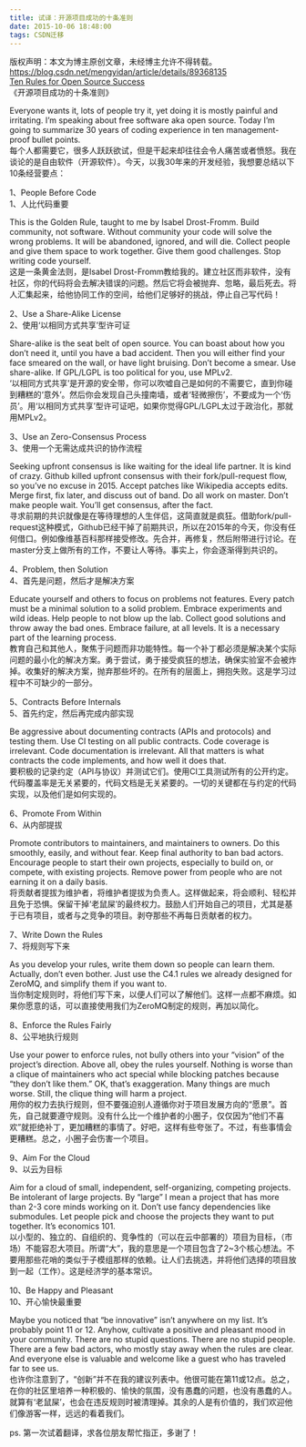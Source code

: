```yaml
---
title: 试译：开源项目成功的十条准则
date: 2015-10-06 18:48:00
tags: CSDN迁移
---
```

 版权声明：本文为博主原创文章，未经博主允许不得转载。 https://blog.csdn.net/mengyidan/article/details/89368135   
   [Ten Rules for Open Source Success](https://link.jianshu.com?t=http://hintjens.com/blog:95)  
 《开源项目成功的十条准则》

 Everyone wants it, lots of people try it, yet doing it is mostly painful and irritating. I’m speaking about free software aka open source. Today I’m going to summarize 30 years of coding experience in ten management-proof bullet points.  
 每个人都需要它，很多人跃跃欲试，但是干起来却往往会令人痛苦或者愤怒。我在谈论的是自由软件（开源软件）。今天，以我30年来的开发经验，我想要总结以下10条经营要点：

 1、People Before Code  
 1、人比代码重要

 This is the Golden Rule, taught to me by Isabel Drost-Fromm. Build community, not software. Without community your code will solve the wrong problems. It will be abandoned, ignored, and will die. Collect people and give them space to work together. Give them good challenges. Stop writing code yourself.  
 这是一条黄金法则，是Isabel Drost-Fromm教给我的。建立社区而非软件，没有社区，你的代码将会去解决错误的问题。然后它将会被抛弃、忽略，最后死去。将人汇集起来，给他协同工作的空间，给他们足够好的挑战，停止自己写代码！

 2、Use a Share-Alike License  
 2、使用‘以相同方式共享’型许可证

 Share-alike is the seat belt of open source. You can boast about how you don’t need it, until you have a bad accident. Then you will either find your face smeared on the wall, or have light bruising. Don’t become a smear. Use share-alike. If GPL/LGPL is too political for you, use MPLv2.  
 ‘以相同方式共享’是开源的安全带，你可以吹嘘自己是如何的不需要它，直到你碰到糟糕的‘意外’。然后你会发现自己头撞南墙，或者‘轻微擦伤’，不要成为一个‘伤员’。用‘以相同方式共享’型许可证吧，如果你觉得GPL/LGPL太过于政治化，那就用MPLv2。

 3、Use an Zero-Consensus Process  
 3、使用一个无需达成共识的协作流程

 Seeking upfront consensus is like waiting for the ideal life partner. It is kind of crazy. Github killed upfront consensus with their fork/pull-request flow, so you’ve no excuse in 2015. Accept patches like Wikipedia accepts edits. Merge first, fix later, and discuss out of band. Do all work on master. Don’t make people wait. You’ll get consensus, after the fact.  
 寻求前期的共识就像是在等待理想的人生伴侣，这简直就是疯狂。借助fork/pull-request这种模式，Github已经干掉了前期共识，所以在2015年的今天，你没有任何借口。例如像维基百科那样接受修改。先合并，再修复，然后附带进行讨论。在master分支上做所有的工作，不要让人等待。事实上，你会逐渐得到共识的。

 4、Problem, then Solution  
 4、首先是问题，然后才是解决方案

 Educate yourself and others to focus on problems not features. Every patch must be a minimal solution to a solid problem. Embrace experiments and wild ideas. Help people to not blow up the lab. Collect good solutions and throw away the bad ones. Embrace failure, at all levels. It is a necessary part of the learning process.  
 教育自己和其他人，聚焦于问题而非功能特性。每一个补丁都必须是解决某个实际问题的最小化的解决方案。勇于尝试，勇于接受疯狂的想法，确保实验室不会被炸掉。收集好的解决方案，抛弃那些坏的。在所有的层面上，拥抱失败。这是学习过程中不可缺少的一部分。

 5、Contracts Before Internals  
 5、首先约定，然后再完成内部实现

 Be aggressive about documenting contracts (APIs and protocols) and testing them. Use CI testing on all public contracts. Code coverage is irrelevant. Code documentation is irrelevant. All that matters is what contracts the code implements, and how well it does that.  
 要积极的记录约定（API与协议）并测试它们。使用CI工具测试所有的公开约定。代码覆盖率是无关紧要的，代码文档是无关紧要的。一切的关键都在与约定的代码实现，以及他们是如何实现的。

 6、Promote From Within  
 6、从内部提拔

 Promote contributors to maintainers, and maintainers to owners. Do this smoothly, easily, and without fear. Keep final authority to ban bad actors. Encourage people to start their own projects, especially to build on, or compete, with existing projects. Remove power from people who are not earning it on a daily basis.  
 将贡献者提拔为维护者，将维护者提拔为负责人。这样做起来，将会顺利、轻松并且免于恐惧。保留干掉‘老鼠屎’的最终权力。鼓励人们开始自己的项目，尤其是基于已有项目，或者与之竞争的项目。剥夺那些不再每日贡献者的权力。

 7、Write Down the Rules  
 7、将规则写下来

 As you develop your rules, write them down so people can learn them. Actually, don’t even bother. Just use the C4.1 rules we already designed for ZeroMQ, and simplify them if you want to.  
 当你制定规则时，将他们写下来，以便人们可以了解他们。这样一点都不麻烦。如果你愿意的话，可以直接使用我们为ZeroMQ制定的规则，再加以简化。

 8、Enforce the Rules Fairly  
 8、公平地执行规则

 Use your power to enforce rules, not bully others into your “vision” of the project’s direction. Above all, obey the rules yourself. Nothing is worse than a clique of maintainers who act special while blocking patches because “they don’t like them.” OK, that’s exaggeration. Many things are much worse. Still, the clique thing will harm a project.  
 用你的权力去执行规则，但不要强迫别人遵循你对于项目发展方向的“愿景”。首先，自己就要遵守规则。没有什么比一个维护者的小圈子，仅仅因为“他们不喜欢”就拒绝补丁，更加糟糕的事情了。好吧，这样有些夸张了。不过，有些事情会更糟糕。总之，小圈子会伤害一个项目。

 9、Aim For the Cloud  
 9、以云为目标

 Aim for a cloud of small, independent, self-organizing, competing projects. Be intolerant of large projects. By “large” I mean a project that has more than 2-3 core minds working on it. Don’t use fancy dependencies like submodules. Let people pick and choose the projects they want to put together. It’s economics 101.  
 以小型的、独立的、自组织的、竞争性的（可以在云中部署的）项目为目标，（市场）不能容忍大项目。所谓“大”，我的意思是一个项目包含了2~3个核心想法。不要用那些花哨的类似于子模组那样的依赖。让人们去挑选，并将他们选择的项目放到一起（工作）。这是经济学的基本常识。

 10、Be Happy and Pleasant  
 10、开心愉快最重要

 Maybe you noticed that “be innovative” isn’t anywhere on my list. It’s probably point 11 or 12. Anyhow, cultivate a positive and pleasant mood in your community. There are no stupid questions. There are no stupid people. There are a few bad actors, who mostly stay away when the rules are clear. And everyone else is valuable and welcome like a guest who has traveled far to see us.  
 也许你注意到了，“创新”并不在我的建议列表中。他很可能在第11或12点。总之，在你的社区里培养一种积极的、愉快的氛围，没有愚蠢的问题，也没有愚蠢的人。就算有‘老鼠屎’，也会在违反规则时被清理掉。其余的人是有价值的，我们欢迎他们像游客一样，远远的看着我们。

 ps. 第一次试着翻译，求各位朋友帮忙指正，多谢了！

   
   
 